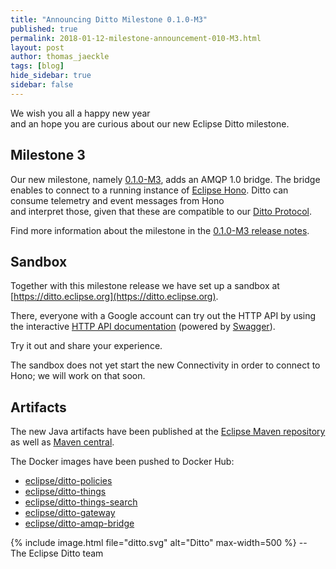 ```yaml
---
title: "Announcing Ditto Milestone 0.1.0-M3"
published: true
permalink: 2018-01-12-milestone-announcement-010-M3.html
layout: post
author: thomas_jaeckle
tags: [blog]
hide_sidebar: true
sidebar: false
---
```


We wish you all a happy new year<br/>
and an hope you are curious about our new Eclipse Ditto milestone.


## Milestone 3

Our new milestone, namely [0.1.0-M3](release_notes_010-M3.html), adds an AMQP 1.0 bridge. The bridge enables to connect 
to a running instance of [Eclipse Hono](https://eclipse.org/hono/). Ditto can consume telemetry and event messages from Hono  
and interpret those, given that these are compatible to our [Ditto Protocol](protocol-overview.html).

Find more information about the milestone in the [0.1.0-M3 release notes](release_notes_010-M3.html).


## Sandbox

Together with this milestone release we have set up a sandbox at [https://ditto.eclipse.org](https://ditto.eclipse.org).

There, everyone with a Google account can try out the HTTP API by using the interactive 
[HTTP API documentation](https://ditto.eclipse.org/apidoc/) (powered by [Swagger](https://swagger.io)).

Try it out and share your experience.

The sandbox does not yet start the new Connectivity in order to connect to Hono; we will work on that soon.


## Artifacts

The new Java artifacts have been published at the [Eclipse Maven repository](https://repo.eclipse.org/content/repositories/ditto/)
as well as [Maven central](https://repo1.maven.org/maven2/org/eclipse/ditto/).

The Docker images have been pushed to Docker Hub:
* [eclipse/ditto-policies](https://hub.docker.com/r/eclipse/ditto-policies/)
* [eclipse/ditto-things](https://hub.docker.com/r/eclipse/ditto-things/)
* [eclipse/ditto-things-search](https://hub.docker.com/r/eclipse/ditto-things-search/)
* [eclipse/ditto-gateway](https://hub.docker.com/r/eclipse/ditto-gateway/)
* [eclipse/ditto-amqp-bridge](https://hub.docker.com/r/eclipse/ditto-amqp-bridge/)

{% include image.html file="ditto.svg" alt="Ditto" max-width=500 %}
--<br/>
The Eclipse Ditto team
